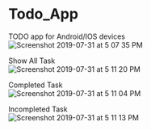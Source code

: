 # Todo_App
TODO app for Android/IOS devices
<br>
![Screenshot 2019-07-31 at 5 07 35 PM](https://user-images.githubusercontent.com/52451910/62209195-9236de80-b3b6-11e9-97c5-e2e68af793b9.png)

Show All Task
<br>
![Screenshot 2019-07-31 at 5 11 20 PM](https://user-images.githubusercontent.com/52451910/62209218-a11d9100-b3b6-11e9-854f-6527c6535b06.png)


Completed Task<br>
![Screenshot 2019-07-31 at 5 11 04 PM](https://user-images.githubusercontent.com/52451910/62209216-a084fa80-b3b6-11e9-9962-8b2c9418d28d.png)


Incompleted Task<br>
![Screenshot 2019-07-31 at 5 11 13 PM](https://user-images.githubusercontent.com/52451910/62209217-a11d9100-b3b6-11e9-89a2-b4e76269864c.png)


